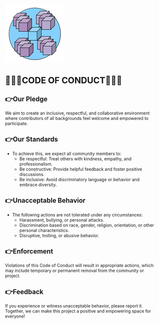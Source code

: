 ![logo](/Assets/logo.png)
# 🤍🩵💜CODE OF CONDUCT💜🩵🤍

## 👉Our Pledge
We aim to create an inclusive, respectful, and collaborative environment where contributors of all backgrounds feel welcome and empowered to participate.

## 👉Our Standards

- To achieve this, we expect all community members to:
    - Be respectful: Treat others with kindness, empathy, and professionalism.
    - Be constructive: Provide helpful feedback and foster positive discussions.
    - Be inclusive: Avoid discriminatory language or behavior and embrace diversity.

## 👉Unacceptable Behavior

- The following actions are not tolerated under any circumstances:
    - Harassment, bullying, or personal attacks.
    - Discrimination based on race, gender, religion, orientation, or other personal characteristics.
    - Disruptive, trolling, or abusive behavior.

## 👉Enforcement

Violations of this Code of Conduct will result in appropriate actions, which may include temporary or permanent removal from the community or project.

## 👉Feedback

If you experience or witness unacceptable behavior, please report it.
Together, we can make this project a positive and empowering space for everyone!